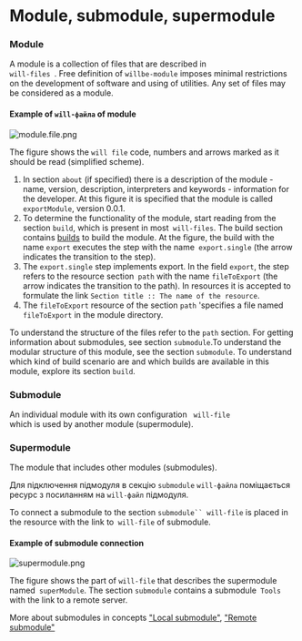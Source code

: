 # Module, submodule, supermodule

### Module

A module is a collection of files that are described in <code> will-files </code>.
Free definition of `willbe-module` imposes minimal restrictions on the development of software and using of utilities. Any set of files may be considered as a module.

#### Example of `will-файла` of module

![module.file.png](./Images/module.file.png)

The figure shows the `will file` code, numbers and arrows marked as it should be read (simplified scheme).
1. In section `about` (if specified) there is a description of the module - name, version, description, interpreters and keywords - information for the developer. At this figure it is specified that the module is called `exportModule`, version 0.0.1.
2. To determine the functionality of the module, start reading from the section `build`, which is present in most` will-files`. The build section contains [builds](ResourceBuild.md) to build the module. At the figure, the build with the name `export` executes the step with the name` export.single` (the arrow indicates the transition to the step).
3. The `export.single` step implements export. In the field `export`, the step refers to the resource section` path` with the name `fileToExport` (the arrow indicates the transition to the path). In resources it is accepted to formulate the link `Section title :: The name of the resource`.
4. The `fileToExport` resource of the section `path` 'specifies a file named` fileToExport` in the module directory.

To understand the structure of the files refer to the `path` section. For getting information about submodules, see section `submodule`.To understand the modular structure of this module, see the section `submodule`. To understand which kind of build scenario are and which builds are available in this module, explore its section `build`.

### Submodule

An individual module with its own configuration <code> will-file </code> which is used by another module (supermodule).

### Supermodule

The module that includes other modules (submodules).

Для підключення підмодуля в секцію `submodule` `will-файлa` поміщається ресурс з посиланням на `will-файл` підмодуля.  

To connect a submodule to the section `submodule`` will-file` is placed in the resource with the link to` will-file` of submodule.

#### Example of submodule connection

![supermodule.png](./Images/supermodule.png)

The figure shows the part of `will-file` that describes the supermodule named` superModule`. The section `submodule` contains a submodule` Tools` with the link to a remote server.

More about submodules in concepts ["Local submodule"](SubmodulesLocalAndRemote.md#Local-submodule), ["Remote submodule"](SubmodulesLocalAndRemote.md#Remote-submodule)

